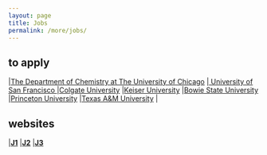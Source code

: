 ```yaml
---
layout: page
title: Jobs
permalink: /more/jobs/
---
```


## to apply
|[The Department of Chemistry at The University of Chicago](https://jobs.sciencecareers.org/job/458312/assistant-professor-of-chemistry/?TrackID=190655&utm_source=jobs&utm_medium=email&utm_campaign=email-careers-job-alert&BatchID=1583#sc=jbe&me=email&cm=2017-07-29)
|[     University of San Francisco ](https://jobs.sciencecareers.org/job/458466/assistant-professor-tenure-track-inorganic-chemistry/?TrackID=190655&utm_source=jobs&utm_medium=email&utm_campaign=email-careers-job-alert&BatchID=1588#sc=jbe&me=email&cm=2017-08-03)
|[Colgate University](https://academicjobsonline.org/ajo/jobs/9418)
|[Keiser University](http://keiseruniversity.contacthr.com/56672922)
|[Bowie State University](https://www.higheredjobs.com/clickthru/redirect.cfm?JobCode=176536844)
|[Princeton University](http://www.Click2apply.net/mjvcg6nyjqrhz9br)
|[Texas A&M University](https://academicjobsonline.org/ajo/jobs/9492)
|  

## websites
|[**J1**](https://www.higheredjobs.com/faculty/)
|[**J2**](https://academicjobsonline.org/ajo/jobs)
|[**J3**](https://chroniclevitae.com/job_search?job_search%5Bdistance_from_zip%5D=10&job_search%5Bkeywords%5D=chemistry&job_search%5Bzip_code%5D=&page=2&utf8=%E2%9C%93)

